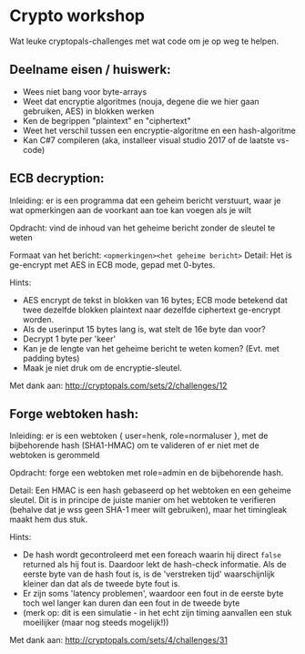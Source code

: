 # Crypto workshop

Wat leuke cryptopals-challenges met wat code om je op weg te helpen.

Deelname eisen / huiswerk:
---------------------------
- Wees niet bang voor byte-arrays
- Weet dat encryptie algoritmes (nouja, degene die we hier gaan gebruiken, AES) in blokken werken
- Ken de begrippen "plaintext" en "ciphertext"
- Weet het verschil tussen een encryptie-algoritme en een hash-algoritme
- Kan C#7 compileren (aka, installeer visual studio 2017 of de laatste vs-code)

ECB decryption:
----------------
Inleiding: er is een programma dat een geheim bericht verstuurt, waar je wat opmerkingen aan de voorkant aan toe kan
voegen als je wilt

Opdracht: vind de inhoud van het geheime bericht zonder de sleutel te weten

Formaat van het bericht: `<opmerkingen><het geheime bericht>`
Detail: Het is ge-encrypt met AES in ECB mode, gepad met 0-bytes.

Hints:
- AES encrypt de tekst in blokken van 16 bytes; ECB mode betekend dat twee dezelfde blokken plaintext naar dezelfde
  ciphertext ge-encrypt worden.
- Als de userinput 15 bytes lang is, wat stelt de 16e byte dan voor?
- Decrypt 1 byte per 'keer'
- Kan je de lengte van het geheime bericht te weten komen? (Evt. met padding bytes)
- Maak je niet druk om de encryptie-sleutel.

Met dank aan: http://cryptopals.com/sets/2/challenges/12

Forge webtoken hash:
---------------------
Inleiding: er is een webtoken { user=henk, role=normaluser }, met de bijbehorende hash (SHA1-HMAC) om te valideren of
er niet met de webtoken is gerommeld

Opdracht: forge een webtoken met role=admin en de bijbehorende hash.

Detail: Een HMAC is een hash gebaseerd op het webtoken en een geheime sleutel. Dit is in principe de juiste manier om
het webtoken te verifieren (behalve dat je wss geen SHA-1 meer wilt gebruiken), maar het timingleak maakt hem dus stuk.

Hints:
- De hash wordt gecontroleerd met een foreach waarin hij direct `false` returned als hij fout is. Daardoor
  lekt de hash-check informatie. Als de eerste byte van de hash fout is, is de 'verstreken tijd' waarschijnlijk kleiner
  dan dat als de tweede byte fout is.
- Er zijn soms 'latency problemen', waardoor een fout in de eerste byte toch wel langer kan duren dan een fout in de
  tweede byte
- (merk op: dit is een simulatie - in het echt zijn timing aanvallen een stuk moeilijker (maar nog steeds mogelijk!))

Met dank aan: http://cryptopals.com/sets/4/challenges/31
